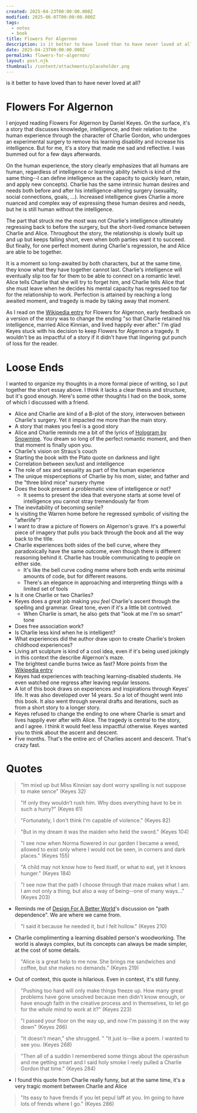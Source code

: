 ```yaml
---
created: 2025-04-23T00:00:00.000Z
modified: 2025-06-07T00:00:00.000Z
tags:
  - notes
  - book
title: Flowers For Algernon
description: is it better to have loved than to have never loved at all?
date: 2025-04-23T00:00:00.000Z
permalink: flowers-for-algernon/
layout: post.njk
thumbnail: /content/attachments/placeholder.png
---
```

is it better to have loved than to have never loved at all?
# Flowers For Algernon

I enjoyed reading Flowers For Algernon by Daniel Keyes. On the surface, it's a story that discusses knowledge, intelligence, and their relation to the human experience through the character of Charlie Gordon, who undergoes an experimental surgery to remove his learning disability and increase his intelligence. But for me, it's a story that made me sad and reflective. I was bummed out for a few days afterwards.

On the human experience, the story clearly emphasizes that all humans are human, regardless of intelligence or learning ability (which is kind of the same thing--I can define intelligence as the capacity to quickly learn, retain, and apply new concepts). Charlie has the same intrinsic human desires and needs both before and after his intelligence-altering surgery (sexuality, social connections, goals, ...). Increased intelligence gives Charlie a more nuanced and complex way of expressing these human desires and needs, but he is still human without the intelligence.

The part that struck me the most was not Charlie's intelligence ultimately regressing back to before the surgery, but the short-lived romance between Charlie and Alice. Throughout the story, the relationship is slowly built up and up but keeps falling short, even when both parties want it to succeed. But finally, for one perfect moment during Charlie's regression, he and Alice are able to be together.

It is a moment so long-awaited by both characters, but at the same time, they know what they have together cannot last. Charlie's intelligence will eventually slip too far for them to be able to connect on a romantic level. Alice tells Charlie that she will try to forget him, and Charlie tells Alice that she must leave when he decides his mental capacity has regressed too far for the relationship to work. Perfection is attained by reaching a long awaited moment, and tragedy is made by taking away that moment.

As I read on the [Wikipedia entry](https://en.wikipedia.org/wiki/Flowers_for_Algernon) for Flowers for Algernon, early feedback on a version of the story was to change the ending "so that Charlie retained his intelligence, married Alice Kinnian, and lived happily ever after." I'm glad Keyes stuck with his decision to keep Flowers for Algernon a tragedy. It wouldn't be as impactful of a story if it didn't have that lingering gut punch of loss for the reader.
# Loose Ends
I wanted to organize my thoughts in a more formal piece of writing, so I put together the short essay above. I think it lacks a clear thesis and structure, but it's good enough. Here's some other thoughts I had on the book, some of which I discussed with a friend.
* Alice and Charlie are kind of a B-plot of the story, interwoven between Charlie's surgery. Yet it impacted me more than the main story.
* A story that makes you feel is a good story
* Alice and Charlie reminds me a bit of the lyrics of [Hologram by Snowmine](https://genius.com/Snowmine-hologram-lyrics). You dream so long of the perfect romantic moment, and then that moment is finally upon you.
* Charlie's vision on Straus's couch
* Starting the book with the Plato quote on darkness and light
* Correlation between sex/lust and intelligence
* The role of sex and sexuality as part of the human experience
* The unique misperceptions of Charlie by his mom, sister, and father and the "three blind mice" nursery rhyme
* Does the book present a problematic view of intelligence or not?
	* It seems to present the idea that everyone starts at some level of intelligence you cannot stray tremendously far from
* The inevitability of becoming senile?
* Is visiting the Warren home before he regressed symbolic of visiting the "afterlife"?
* I want to draw a picture of flowers on Algernon's grave. It's a powerful piece of imagery that pulls you back through the book and all the way back to the title.
* Charlie experiences both sides of the bell curve, where they paradoxically have the same outcome, even though there is different reasoning behind it. Charlie has trouble communicating to people on either side.
	* It's like the bell curve coding meme where both ends write minimal amounts of code, but for different reasons.
	* There's an elegance in approaching and interpreting things with a limited set of tools
* Is it one Charlie or two Charlies?
* Keyes does a great job making you *feel* Charlie's ascent through the spelling and grammar. Great tone, even if it's a little bit contrived.
	* When Charlie is smart, he also gets that "look at me I'm so smart" tone
* Does free association work?
* Is Charlie less kind when he is intelligent?
* What experiences did the author draw upon to create Charlie's broken childhood experiences?
* Living art sculpture is kind of a cool idea, even if it's being used jokingly in this context the describe Algernon's maze.
* The brightest candle burns twice as fast?
More points from the [Wikipedia entry](https://en.wikipedia.org/wiki/Flowers_for_Algernon)
* Keyes had experiences with teaching learning-disabled students. He even watched one regress after leaving regular lessons.
* A lot of this book draws on experiences and inspirations through Keyes' life. It was also developed over 14 years. So a lot of thought went into this book. It also went through several drafts and iterations, such as from a short story to a longer story.
* Keyes refused to change the ending to one where Charlie is smart and lives happily ever after with Alice. The tragedy is central to the story, and I agree. I think it would feel less impactful otherwise. Keyes wanted you to think about the ascent and descent.
* Five months. That's the entire arc of Charlies ascent and descent. That's crazy fast.
# Quotes

> "Im mixd up but Miss Kinnian say dont worry spelling is not suppose to make sence" (Keyes 32)

> "If only they wouldn't rush him. Why does everything have to be in such a hurry?" (Keyes 61)

> "Fortunately, I don't think I'm capable of violence." (Keyes 82)

> "But in my dream it was the maiden who held the sword." (Keyes 104)

> "I see now when Norma flowered in our garden I became a weed, allowed to exist only where I would not be seen, in corners and dark places." (Keyes 155)

> "A child may not know how to feed itself, or what to eat, yet it knows hunger." (Keyes 184)

> "I see now that the path I choose through that maze makes what I am. I am not only a thing, but also a way of being--one of many ways..." (Keyes 203)
* Reminds me of [Design For A Better World](undefined)'s discussion on "path dependence". We are where we came from.

>  "I said it because he needed it, but I felt hollow." (Keyes 210)
* Charlie complimenting a learning disabled person's woodworking. The world is always complex, but its concepts can always be made simpler, at the cost of some details.

> "Alice is a great help to me now. She brings me sandwiches and coffee, but she makes no demands." (Keyes 219)
* Out of context, this quote is hilarious. Even in context, it's still funny.

> "Pushing too hard will only make things freeze up. How many great problems have gone unsolved because men didn't know enough, or have enough faith in the creative process and in themselves, to let go for the *whole* mind to work at it?" (Keyes 223)

>  "I passed your floor on the way up, and now I'm passing it on the way down" (Keyes 266)

> "It doesn't mean," she shrugged. "
> "It just is--like a poem. I wanted to see you. (Keyes 268)

> "Then all of a suddin I remembered some things about the operashun and me getting smart and I said holy smoke I reely pulled a Charlie Gordon that time." (Keyes 284)
* I found this quote from Charlie really funny, but at the same time, it's a very tragic moment between Charlie and Alice

>  "Its easy to have frends if you let pepul laff at you. Im going to have lots of frends where I go." (Keyes 286)
